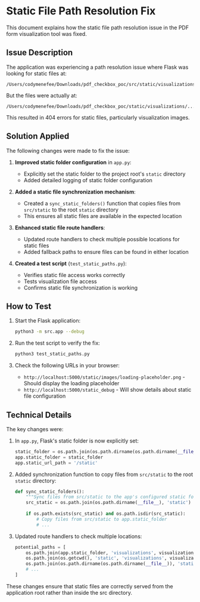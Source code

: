 # Static File Path Resolution Fix

This document explains how the static file path resolution issue in the PDF form visualization tool was fixed.

## Issue Description

The application was experiencing a path resolution issue where Flask was looking for static files at:
```
/Users/codymenefee/Downloads/pdf_checkbox_poc/src/static/visualizations/...
```

But the files were actually at:
```
/Users/codymenefee/Downloads/pdf_checkbox_poc/static/visualizations/...
```

This resulted in 404 errors for static files, particularly visualization images.

## Solution Applied

The following changes were made to fix the issue:

1. **Improved static folder configuration** in `app.py`:
   - Explicitly set the static folder to the project root's `static` directory
   - Added detailed logging of static folder configuration

2. **Added a static file synchronization mechanism**:
   - Created a `sync_static_folders()` function that copies files from `src/static` to the root `static` directory
   - This ensures all static files are available in the expected location

3. **Enhanced static file route handlers**:
   - Updated route handlers to check multiple possible locations for static files
   - Added fallback paths to ensure files can be found in either location

4. **Created a test script** (`test_static_paths.py`):
   - Verifies static file access works correctly
   - Tests visualization file access
   - Confirms static file synchronization is working

## How to Test

1. Start the Flask application:
   ```bash
   python3 -m src.app --debug
   ```

2. Run the test script to verify the fix:
   ```bash
   python3 test_static_paths.py
   ```

3. Check the following URLs in your browser:
   - `http://localhost:5000/static/images/loading-placeholder.png` - Should display the loading placeholder
   - `http://localhost:5000/static_debug` - Will show details about static file configuration

## Technical Details

The key changes were:

1. In `app.py`, Flask's static folder is now explicitly set:
   ```python
   static_folder = os.path.join(os.path.dirname(os.path.dirname(__file__)), "static")
   app.static_folder = static_folder
   app.static_url_path = '/static'
   ```

2. Added synchronization function to copy files from `src/static` to the root `static` directory:
   ```python
   def sync_static_folders():
       """Sync files from src/static to the app's configured static folder."""
       src_static = os.path.join(os.path.dirname(__file__), 'static')
       
       if os.path.exists(src_static) and os.path.isdir(src_static):
           # Copy files from src/static to app.static_folder
           # ...
   ```

3. Updated route handlers to check multiple locations:
   ```python
   potential_paths = [
       os.path.join(app.static_folder, 'visualizations', visualization_id),
       os.path.join(os.getcwd(), 'static', 'visualizations', visualization_id),
       os.path.join(os.path.dirname(os.path.dirname(__file__)), 'static', 'visualizations', visualization_id),
       # ...
   ]
   ```

These changes ensure that static files are correctly served from the application root rather than inside the src directory. 